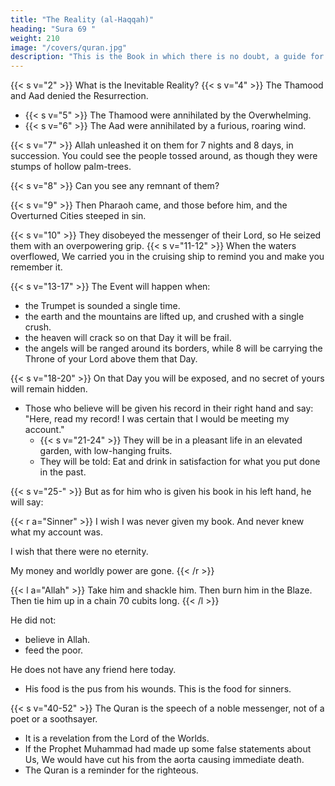 ```yaml
---
title: "The Reality (al-Haqqah)"
heading: "Sura 69 "
weight: 210
image: "/covers/quran.jpg"
description: "This is the Book in which there is no doubt, a guide for the righteous."
---
```



{{< s v="2" >}}  What is the Inevitable Reality?
{{< s v="4" >}} The Thamood and Aad denied the Resurrection<!-- Catastrophe -->.
- {{< s v="5" >}} The Thamood were annihilated by the Overwhelming.
- {{< s v="6" >}} The Aad were annihilated by a furious, roaring wind.

{{< s v="7" >}} Allah unleashed it on them for 7 nights and 8 days, in succession. You could see
the people tossed around, as though they were stumps of hollow palm-trees.

{{< s v="8" >}} Can you see any remnant of them?

{{< s v="9" >}}  Then Pharaoh came, and those before him, and the Overturned Cities steeped in sin. 

{{< s v="10" >}} They disobeyed the messenger of their Lord, so He seized them with an overpowering grip.
{{< s v="11-12" >}}  When the waters overflowed, We carried you in the cruising ship to remind you and make you remember it.

{{< s v="13-17" >}}
The Event will happen when:
- the Trumpet is sounded a single time.
- the earth and the mountains are lifted up, and crushed with a single crush.
- the heaven will crack so on that Day it will be frail.
- the angels will be ranged around its borders, while 8 will be carrying the Throne of your Lord above them that Day. 

{{< s v="18-20" >}} On that Day you will be exposed, and no secret of yours will remain hidden. 
- Those who believe will be given his record in their right hand and say: "Here, read my record! I was certain that I would be meeting my account."
  - {{< s v="21-24" >}} They will be in a pleasant life in an elevated garden, with low-hanging fruits. 
  - They will be told: Eat and drink in satisfaction for what you put done in the past.

{{< s v="25-" >}} But as for him who is given his book in his left hand, he will say:

{{< r a="Sinner" >}}
I wish I was never given my book. And never knew what my account was.

I wish that there were no eternity. 

My money and worldly power are gone. 
{{< /r >}}

{{< l a="Allah" >}}
Take him and shackle him. Then burn him in the Blaze. Then tie him up in a chain 70 cubits long. 
{{< /l >}}

He did not:
- believe in Allah.
- feed the poor.

He does not have any friend here today.
- His food is the pus from his wounds. This is the food for sinners. 


{{< s v="40-52" >}} The Quran is the speech of a noble messenger, not of a poet or a soothsayer. 
- It is a revelation from the Lord of the Worlds.
- If the Prophet Muhammad had made up some false statements about Us, We would have cut his from the aorta causing immediate death. 
- The Quran is a reminder for the righteous.  

<!-- It invites him who once turned his back
and fled.
slashed his lifeline.
47. And none of you could have restrained Us from him. 17. 18. And accumulated and hoarded.
48. Surely, 19. Man was created restless.
49. And 20. Touched by adversity, he is fretful.
21. Touched by good, he is ungenerous.
it is a message for the righteous.
We know that some of you will reject
it.
50. And it is surely a source of grief for the un-
believers. -->
<!-- 51. Yet
it is the absolute truth.
52. So glorify the name of your Lord, the Mag-
nificent.
 -->

